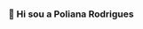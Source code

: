 ### 👋 Hi sou a Poliana Rodrigues

<!--
**Poliih/Poliih** is a ✨ _special_ ✨ repository because its `README.md` (this file) appears on your GitHub profile.
 
- Estou cursando Engenharia de Software na Unicesumar
- Sou monitora de Algoritimos e Lógica de Programação

